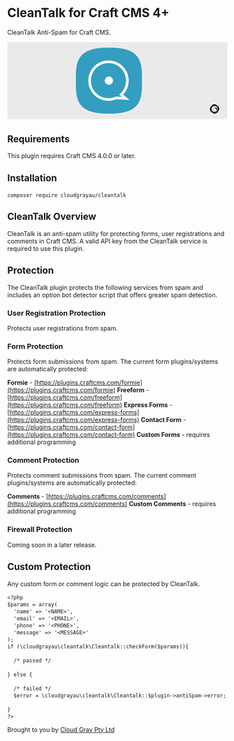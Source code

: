 # CleanTalk for Craft CMS 4+

CleanTalk Anti-Spam for Craft CMS.

![Screenshot](resources/cleantalk.png)

## Requirements

This plugin requires Craft CMS 4.0.0 or later.

## Installation

`composer require cloudgrayau/cleantalk`

## CleanTalk Overview

CleanTalk is an anti-spam utility for protecting forms, user registrations and comments in Craft CMS. A valid API key from the CleanTalk service is required to use this plugin.

## Protection

The CleanTalk plugin protects the following services from spam and includes an option bot detector script that offers greater spam detection.

### User Registration Protection

Protects user registrations from spam.

### Form Protection

Protects form submissions from spam. The current form plugins/systems are automatically protected:

**Formie** - [https://plugins.craftcms.com/formie](https://plugins.craftcms.com/formie) 
**Freeform** - [https://plugins.craftcms.com/freeform](https://plugins.craftcms.com/freeform) 
**Express Forms** - [https://plugins.craftcms.com/express-forms](https://plugins.craftcms.com/express-forms) 
**Contact Form** - [https://plugins.craftcms.com/contact-form](https://plugins.craftcms.com/contact-form) 
**Custom Forms** - requires additional programming

### Comment Protection

Protects comment submissions from spam. The current comment plugins/systems are automatically protected:

**Comments** - [https://plugins.craftcms.com/comments](https://plugins.craftcms.com/comments) 
**Custom Comments** - requires additional programming

### Firewall Protection

Coming soon in a later release.

## Custom Protection

Any custom form or comment logic can be protected by CleanTalk.

    <?php    
    $params = array(
      'name' => '<NAME>',
      'email' => '<EMAIL>',
      'phone' => '<PHONE>',
      'message' => '<MESSAGE>'
    );
    if (\cloudgrayau\cleantalk\Cleantalk::checkForm($params)){
    
      /* passed */
      
    } else {
    
      /* failed */
      $error = \cloudgrayau\cleantalk\Cleantalk::$plugin->antiSpam->error;
      
    }
    ?>

Brought to you by [Cloud Gray Pty Ltd](https://cloudgray.com.au/)